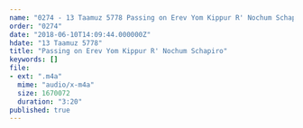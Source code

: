 ```yaml
---
name: "0274 - 13 Taamuz 5778 Passing on Erev Yom Kippur R' Nochum Schapiro"
order: "0274"
date: "2018-06-10T14:09:44.000000Z"
hdate: "13 Taamuz 5778"
title: "Passing on Erev Yom Kippur R' Nochum Schapiro"
keywords: []
file:
- ext: ".m4a"
  mime: "audio/x-m4a"
  size: 1670072
  duration: "3:20"
published: true
---
```


